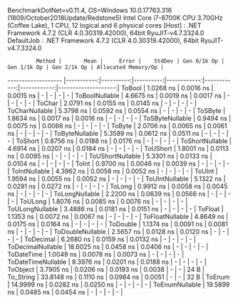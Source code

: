 
BenchmarkDotNet=v0.11.4, OS=Windows 10.0.17763.316 (1809/October2018Update/Redstone5)
Intel Core i7-8700K CPU 3.70GHz (Coffee Lake), 1 CPU, 12 logical and 6 physical cores
  [Host]     : .NET Framework 4.7.2 (CLR 4.0.30319.42000), 64bit RyuJIT-v4.7.3324.0
  DefaultJob : .NET Framework 4.7.2 (CLR 4.0.30319.42000), 64bit RyuJIT-v4.7.3324.0


             Method |       Mean |     Error |    StdDev | Gen 0/1k Op | Gen 1/1k Op | Gen 2/1k Op | Allocated Memory/Op |
------------------- |-----------:|----------:|----------:|------------:|------------:|------------:|--------------------:|
             ToBool |  1.0268 ns | 0.0016 ns | 0.0015 ns |           - |           - |           - |                   - |
     ToBoolNullable |  4.6675 ns | 0.0019 ns | 0.0017 ns |           - |           - |           - |                   - |
             ToChar |  2.0791 ns | 0.0155 ns | 0.0145 ns |           - |           - |           - |                   - |
     ToCharNullable |  5.3798 ns | 0.0592 ns | 0.0554 ns |           - |           - |           - |                   - |
            ToSByte |  1.8634 ns | 0.0017 ns | 0.0016 ns |           - |           - |           - |                   - |
    ToSByteNullable |  0.9494 ns | 0.0075 ns | 0.0066 ns |           - |           - |           - |                   - |
             ToByte |  2.0706 ns | 0.0065 ns | 0.0061 ns |           - |           - |           - |                   - |
     ToByteNullable |  5.3589 ns | 0.0612 ns | 0.0511 ns |           - |           - |           - |                   - |
            ToShort |  0.8756 ns | 0.0188 ns | 0.0176 ns |           - |           - |           - |                   - |
    ToShortNullable |  4.6914 ns | 0.0207 ns | 0.0184 ns |           - |           - |           - |                   - |
           ToUShort |  1.8001 ns | 0.0113 ns | 0.0095 ns |           - |           - |           - |                   - |
   ToUShortNullable |  5.3301 ns | 0.0133 ns | 0.0104 ns |           - |           - |           - |                   - |
              ToInt |  0.9700 ns | 0.0046 ns | 0.0039 ns |           - |           - |           - |                   - |
      ToIntNullable |  4.3962 ns | 0.0058 ns | 0.0052 ns |           - |           - |           - |                   - |
             ToUInt |  1.9594 ns | 0.0055 ns | 0.0052 ns |           - |           - |           - |                   - |
     ToUIntNullable |  5.1322 ns | 0.0291 ns | 0.0272 ns |           - |           - |           - |                   - |
             ToLong |  0.9912 ns | 0.0058 ns | 0.0045 ns |           - |           - |           - |                   - |
     ToLongNullable |  2.2200 ns | 0.0639 ns | 0.0566 ns |           - |           - |           - |                   - |
            ToULong |  1.8076 ns | 0.0085 ns | 0.0076 ns |           - |           - |           - |                   - |
    ToULongNullable |  3.4886 ns | 0.0181 ns | 0.0151 ns |           - |           - |           - |                   - |
            ToFloat |  1.1353 ns | 0.0072 ns | 0.0067 ns |           - |           - |           - |                   - |
    ToFloatNullable |  4.8649 ns | 0.0175 ns | 0.0164 ns |           - |           - |           - |                   - |
           ToDouble |  1.1374 ns | 0.0091 ns | 0.0081 ns |           - |           - |           - |                   - |
   ToDoubleNullable |  2.5657 ns | 0.0128 ns | 0.0120 ns |           - |           - |           - |                   - |
          ToDecimal |  6.2680 ns | 0.0159 ns | 0.0132 ns |           - |           - |           - |                   - |
  ToDecimalNullable | 18.6025 ns | 0.0458 ns | 0.0406 ns |           - |           - |           - |                   - |
         ToDateTime |  1.0049 ns | 0.0078 ns | 0.0073 ns |           - |           - |           - |                   - |
 ToDateTimeNullable |  8.3976 ns | 0.0201 ns | 0.0188 ns |           - |           - |           - |                   - |
           ToObject |  3.7905 ns | 0.0206 ns | 0.0193 ns |      0.0038 |           - |           - |                24 B |
          To_String | 33.8148 ns | 0.1110 ns | 0.0984 ns |      0.0051 |           - |           - |                32 B |
             ToEnum | 14.9999 ns | 0.0282 ns | 0.0250 ns |           - |           - |           - |                   - |
     ToEnumNullable | 19.5899 ns | 0.0485 ns | 0.0454 ns |           - |           - |           - |                   - |
